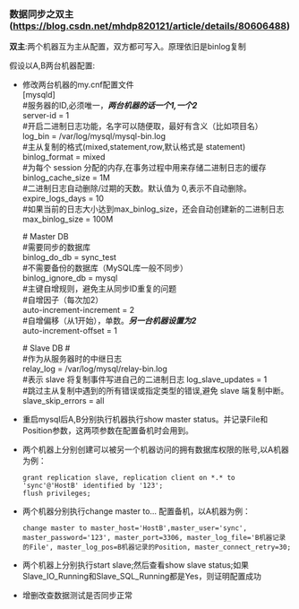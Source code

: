 ### 数据同步之双主(https://blog.csdn.net/mhdp820121/article/details/80606488)

**双主**:两个机器互为主从配置，双方都可写入。原理依旧是binlog复制


假设以A,B两台机器配置:
+ 修改两台机器的my.cnf配置文件  
  [mysqld]  
  \#服务器的ID,必须唯一，***两台机器的话一个1,一个2***  
  server-id		= 1  
  \#开启二进制日志功能，名字可以随便取，最好有含义（比如项目名）  
  log_bin			= /var/log/mysql/mysql-bin.log  
  \#主从复制的格式(mixed,statement,row,默认格式是 statement)  
  binlog_format	        = mixed  
  \#为每个 session 分配的内存,在事务过程中用来存储二进制日志的缓存  
  binlog_cache_size	= 1M  
  \#二进制日志自动删除/过期的天数。默认值为 0,表示不自动删除。  
  expire_logs_days	= 10  
  \#如果当前的日志大小达到max_binlog_size，还会自动创建新的二进制日志  
  max_binlog_size  	= 100M  
   
  \# Master DB   
  \#需要同步的数据库  
  binlog_do_db		    = sync_test  
  \#不需要备份的数据库（MySQL库一般不同步）  
  binlog_ignore_db	    = mysql  
  \#主键自增规则，避免主从同步ID重复的问题  
  \#自增因子（每次加2）  
  auto-increment-increment    = 2  
  \#自增偏移（从1开始），单数。***另一台机器设置为2***  
  auto-increment-offset	    = 1  
   
  \# Slave DB #  
  \#作为从服务器时的中继日志  
  relay_log		= /var/log/mysql/relay-bin.log   
  \#表示 slave 将复制事件写进自己的二进制日志 
  log_slave_updates	= 1  
  \#跳过主从复制中遇到的所有错误或指定类型的错误,避免 slave 端复制中断。  
  slave_skip_errors	= all  
+ 重启mysql后A,B分别执行机器执行show master status。并记录File和Position参数，这两项参数在配置备机时会用到。
+ 两个机器上分别创建可以被另一个机器访问的拥有数据库权限的账号,以A机器为例：
    ```
    grant replication slave, replication client on *.* to 'sync'@'HostB' identified by '123';
    flush privileges;
    ```
+ 两个机器分别执行change master to... 配置备机，以A机器为例：
    ```
    change master to master_host='HostB',master_user='sync', master_password='123', master_port=3306, master_log_file='B机器记录的File', master_log_pos=B机器记录的Position, master_connect_retry=30;
    ```
+ 两个机器上分别执行start slave;然后查看show slave status;如果Slave_IO_Running和Slave_SQL_Running都是Yes，则证明配置成功
+ 增删改查数据测试是否同步正常
